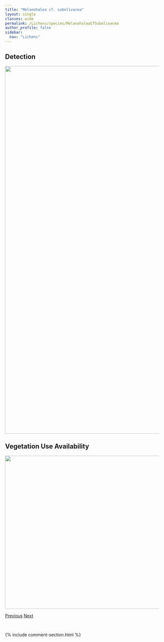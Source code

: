 ```yaml
---
title: "Melanohalea cf. subolivacea"
layout: single
classes: wide
permalink: /Lichens/species/MelanohaleaCfSubolivacea
author_profile: false
sidebar:
  nav: "Lichens"
---
```


<h2>Detection</h2>

<a href="https://drive.google.com/uc?export=view&id=11Bqu7uVZ3Qka9hxqkbzYHJ9O4SOBOUzu">
<img src="https://drive.google.com/uc?export=view&id=11Bqu7uVZ3Qka9hxqkbzYHJ9O4SOBOUzu" height = "1200" width = "800">
</a>


<h2>Vegetation Use Availability</h2>

<a href="https://drive.google.com/uc?export=view&id=1nl-Hxa1PiGerlusQqWZ0pADXc1mqPu7o">
<img src="https://drive.google.com/uc?export=view&id=1nl-Hxa1PiGerlusQqWZ0pADXc1mqPu7o" height = "500" width = "1000">
</a>


<a href="/DevelopmentWebsite/Lichens/species/MelanohaleaCfSubelegantula" class="pagination--pager" title="Melanohalea cf. subelegantula">Previous</a> <a href="/DevelopmentWebsite/Lichens/species/MelanohaleaElegantula" class="pagination--pager" title="Melanohalea elegantula">Next</a>

<p>&nbsp;</p>

{% include comment-section.html %}
